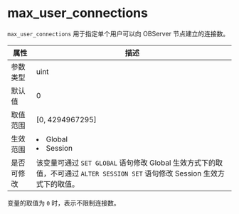 # max_user_connections

`max_user_connections` 用于指定单个用户可以向 OBServer 节点建立的连接数。

| **属性** |                                                   **描述**                                                   |
|--------|------------------------------------------------------------------------------------------------------------|
| 参数类型   | uint                    |
| 默认值    | 0                       |
| 取值范围   | \[0, 4294967295\]       |
| 生效范围   | <li> Global   <li> Session    |
| 是否可修改  | 该变量可通过 `SET GLOBAL` 语句修改 Global 生效方式下的取值，不可通过 `ALTER SESSION SET` 语句修改 Session 生效方式下的取值。                  |

变量的取值为 `0` 时，表示不限制连接数。
